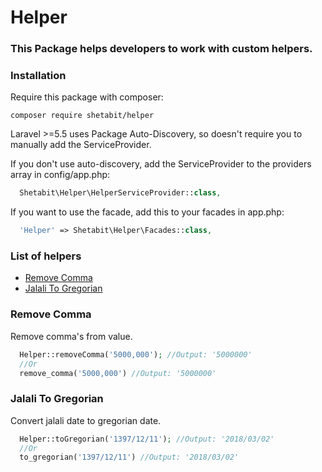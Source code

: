 # Helper
### This Package helps developers to work with custom helpers.


### Installation
Require this package with composer:
```
composer require shetabit/helper
```
Laravel >=5.5 uses Package Auto-Discovery, so doesn't require you to manually add the ServiceProvider.

If you don't use auto-discovery, add the ServiceProvider to the providers array in config/app.php:
```php
  Shetabit\Helper\HelperServiceProvider::class,
```
If you want to use the facade, add this to your facades in app.php:
```php
  'Helper' => Shetabit\Helper\Facades::class,
```

### List of helpers

* [Remove Comma](#remove-comma)
* [Jalali To Gregorian](#jalali-to-gregorian)

### Remove Comma
Remove comma's from value.
```php
  Helper::removeComma('5000,000'); //Output: '5000000'
  //Or
  remove_comma('5000,000') //Output: '5000000'
```
 
 ### Jalali To Gregorian
Convert jalali date to gregorian date.
```php
  Helper::toGregorian('1397/12/11'); //Output: '2018/03/02'
  //Or
  to_gregorian('1397/12/11') //Output: '2018/03/02'
```
